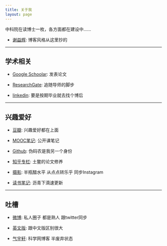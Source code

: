```yaml
---
title: 关于我
layout: page
---
```


中科院在读博士一枚，各方面都在建设中……

- [谢益辉](http://yihui.name): 博客风格从这里抄的

---

## 学术相关

- [Google Schoolar](http://scholar.google.com/citations?user=SPNX8oUAAAAJ&hl=en): 发表论文

- [ResearchGate](https://www.researchgate.net/profile/Miao_Yu21): 追随导师的脚步

- [linkedin](cn.linkedin.com/pub/miao-yu/67/b6a/a8b/): 要是按期毕业就去找个博后

---

## 兴趣爱好

- [豆瓣](http://www.douban.com/people/yufree/): 兴趣爱好都在上面

- [MOOC笔记](http://rpubs.com/yufree): 公开课笔记

- [Github](https://github.com/yufree): 伪码农是我另一个身份

- [知乎专栏](http://zhuanlan.zhihu.com/yufree): 土鳖的论文修养

- [摄影](http://yufree.lofter.com/): 半瓶醋水平 从点点转乐乎 同步Instagram

- [读书笔记](https://yufreecas.blogspot.com/): 沥青下滴速更新

---

## 吐槽

- [微博](http://weibo.com/yufreecas): 私人圈子 都是熟人 跟twitter同步

- [英文版](http://yufree.github.io/blog/): 跟中文版区别很大

- [气宇轩](http://blog.sciencenet.cn/u/yufree): 科学网博客 半废弃状态